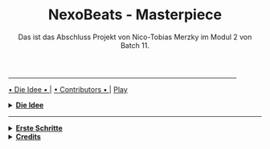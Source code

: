 <header>
<h1>NexoBeats - Masterpiece</h1>
<p>Das ist das Abschluss Projekt von Nico-Tobias Merzky im Modul 2 von Batch 11.</p>
</header>

<hr style="width:90%;text-align:center;">
<p><a href="dieIdee.md"> • Die Idee • </a> | <a href="contributors.md"> • Contributors • </a> | <a href="#">Play</a></p>

<details>
<summary><b><ins> Die Idee </ins></b></summary>

<table style="">
<tr>
<th>Wie komme ich auf eine schlüssige Idee?</th>
</tr>
<tr>
<td>

- <font color="orange">Social Media
- Spiele
- Videos 
- Musik 
- Filme 
- Serien
</font>

</td>
</tr>
<tr>
<td><h6><i>Es gibt eine Menge Möglichkeiten eine Idee zu finden und sich daran zu orientieren.</i></h6></td>
</tr>
</table>

</details>

---

<details>
<summary><b><ins> Erste Schritte </ins></b></summary>

<table style="">
<tr>
<th>
<b>Wie gehe ich nun vor?</b>

Nun wenn ich eine <ins>Idee</ins> habe, was ich erstellen möchte, habe ich schon mal einige schritte, was ich zu erstellen habe.
</th>
</tr>
</table>
<table style="">
<tr>
<th>
👍 <ins>Pokemon be like game</ins>
</th>
<th>
👎 Social Media App
</th>
</tr>
<tr>
<td>

- Main
- Pokémon Class
  - Pikachu
  - Raichu
  - Pichu
  - Hundemon
  - Glurak
  - Glumanda
- Attacken Class
  - Glut
  - Aquaknarre
  - Blitzschlag
  - Flammenwurf
  - Hyperstrahl
  - Tackle
  - Kratzer
  - Silberblick
  - Ruckzuckhieb
- Item Class
  - Trank
  - Pokéball
  - Fahrrad
  - Item Radar
  - Superball
  - Hyperball
  - Netzball
  - Meisterball
  - Sonderbonbon
  - Nestball
  - Dunkelball
  - Lichtball
  - Heilball
- City Class
  - Stadt 1
  - Stadt 2
  - Stadt 3
  - Stadt 4
- NPC's Class
  - Gegner
  - Freunde
  - Rivalen
  - Arena Leiter

</td>
<td style="vertical-align:top">

- Main
- Accounts Class
  - Owner Account
  - Admin Account
  - Mod Account
  - VIP Account
  - Normal Account
- Games Class
  - League of Legends
  - Roblox
  - Minecraft
  - Diablo
  - Star Trek
  - Star Wars
  - Valorant
  - COD
  - GTA
  - Fallguys
  - Amongus
- Photos Class
  - Normales Foto
  - Photo Stack
- Videos Class
  - Normal Video
  - Long Video
  - GIF
- Chats Class
  - Freunde
  - Support
  - Kommentare
- Friends Class
  - Bester Freund
  - Freund

</td>
</tr>



<font color="#32cd32">👍</font> <font color="#32cd32"><ins>Meine Auswahl</ins></font>
####
<font color="#cd5c5c">👎</font> <font color="#cd5c5c">Die Andere wahl</font> 

###### _Nun weiß ich anhand meiner Idee, was ich erstellen will und wie ich es erstellen will._

</table>

</details>


<details>
<summary><b><ins> Credits </ins></b></summary>

<blockquote>

<details>
<summary><b> Contributors </b></summary>


<blockquote>
<b><ins>Mitwirkende</ins></b>

- Gordon Lucas
- Christian Wietzke

</blockquote>

</details>

---

<details>
<summary><b> Main Worker </b></summary>

<blockquote>

<b><ins>Hauptarbeiter</u></b>
- Nico-Tobias Merzky

</blockquote>

</details>

</blockquote>

</details>